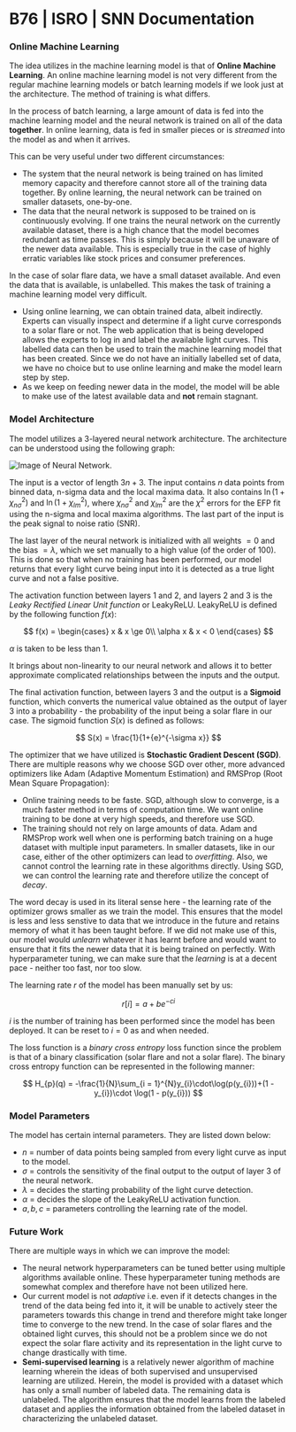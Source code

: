 # B76 | ISRO | SNN Documentation

### Online Machine Learning

The idea utilizes in the machine learning model is that of **Online Machine Learning**. An online machine learning model is not very different from the regular machine learning models or batch learning models if we look just at the architecture. The method of training is what differs.

In the process of batch learning, a large amount of data is fed into the machine learning model and the neural network is trained on all of the data **together**. In online learning, data is fed in smaller pieces or is *streamed* into the model as and when it arrives. 

This can be very useful under two different circumstances:

- The system that the neural network is being trained on has limited memory capacity and therefore cannot store all of the training data together. By online learning, the neural network can be trained on smaller datasets, one-by-one.
- The data that the neural network is supposed to be trained on is continuously evolving. If one trains the neural network on the currently available dataset, there is a high chance that the model becomes redundant as time passes. This is simply because it will be unaware of the newer data available. This is especially true in the case of highly erratic variables like stock prices and consumer preferences. 

In the case of solar flare data, we have a small dataset available. And even the data that is available, is unlabelled. This makes the task of training a machine learning model very difficult.

-  Using online learning, we can obtain trained data, albeit indirectly. Experts can visually inspect and determine if a light curve corresponds to a solar flare or not. The web application that is being developed allows the experts to log in and label the available light curves. This labelled data can then be used to train the machine learning model that has been created. Since we do not have an initially labelled set of data, we have no choice but to use online learning and make the model learn step by step. 
- As we keep on feeding newer data in the model, the model will be able to make use of the latest available data and **not** remain stagnant. 

### Model Architecture

The model utilizes a 3-layered neural network architecture. The architecture can be understood using the following graph: 

![Image of Neural Network](/home/mehul/Desktop/InterIIT_ISRO/B76-ISRO-PS/nn.png "Representation of neural network").

The input is a vector of length $3n + 3$. The input contains $n$ data points from binned data, n-sigma data and the local maxima data. It also contains $\ln(1 + \chi_{n\sigma}^{2})$ and $\ln(1 + \chi_{lm}^{2})$, where $\chi_{n\sigma}^{2}$ and $\chi_{lm}^{2}$ are the $\chi^{2}$ errors for the EFP fit using the n-sigma and local maxima algorithms. The last part of the input is the peak signal to noise ratio (SNR).

The last layer of the neural network is initialized with all weights $= 0$ and the bias $= \lambda$, which we set manually to a high value (of the order of 100). This is done so that when no training has been performed, our model returns that every light curve being input into it is detected as a true light curve and not a false positive.

The activation function between layers 1 and 2, and layers 2 and 3 is the *Leaky Rectified Linear Unit function* or LeakyReLU. LeakyReLU is defined by the following function $f(x)$:

$$
f(x) = \begin{cases}
x & x \ge 0\\
\alpha x & x < 0
\end{cases}
$$

$\alpha$ is taken to be less than 1.

It brings about non-linearity to our neural network and allows it to better approximate complicated relationships between the inputs and the output. 

The final activation function, between layers 3 and the output is a **Sigmoid** function, which converts the numerical value obtained as the output of layer 3 into a probability - the probability of the input being a solar flare in our case. The sigmoid function $S(x)$ is defined as follows:

$$
S(x) = \frac{1}{1+{e}^{-\sigma x}}
$$

The optimizer that we have utilized is **Stochastic Gradient Descent (SGD)**. There are multiple reasons why we choose SGD over other, more advanced optimizers like Adam (Adaptive Momentum Estimation) and RMSProp (Root Mean Square Propagation):

- Online training needs to be faste. SGD, although slow to converge, is a much faster method in terms of computation time. We want online training to be done at very high speeds, and therefore use SGD. 
- The training should not rely on large amounts of data. Adam and RMSProp work well when one is performing batch training on a huge dataset with multiple input parameters. In smaller datasets, like in our case, either of the other optimizers can lead to *overfitting*. Also, we cannot control the learning rate in these algorithms directly. Using SGD, we can control the learning rate and therefore utilize the concept of *decay*.

The word decay is used in its literal sense here - the learning rate of the optimizer grows smaller as we train the model. This ensures that the model is less and less senstive to data that we introduce in the future and retains memory of what it has been taught before. If we did not make use of this, our model would *unlearn* whatever it has learnt before and would want to ensure that it fits the newer data that it is being trained on perfectly. With hyperparameter tuning, we can make sure that the *learning* is at a decent pace - neither too fast, nor too slow. 

The learning rate $r$ of the model has been manually set by us:

$$
r[i] = a + be^{-ci}
$$

$i$ is the number of training has been performed since the model has been deployed. It can be reset to $i = 0$ as and when needed.

The loss function is a *binary cross entropy* loss function since the problem is that of a binary classification (solar flare and not a solar flare). The binary cross entropy function can be represented in the following manner:

$$
H_{p}(q) = -\frac{1}{N}\sum_{i = 1}^{N}y_{i}\cdot\log(p(y_{i}))+(1 - y_{i})\cdot \log(1 - p(y_{i}))
$$

### Model Parameters

The model has certain internal parameters. They are listed down below: 
- $n$ = number of data points being sampled from every light curve as input to the model.
- $\sigma$ = controls the sensitivity of the final output to the output of layer 3 of the neural network.
- $\lambda$ = decides the starting probability of the light curve detection.
- $\alpha$ = decides the slope of the LeakyReLU activation function.
- $a, b, c$ = parameters controlling the learning rate of the model. 

### Future Work

There are multiple ways in which we can improve the model:

- The neural network hyperparameters can be tuned better using multiple algorithms available online. These hyperparameter tuning methods are somewhat complex and therefore have not been utilized here.
- Our current model is not *adaptive* i.e. even if it detects changes in the trend of the data being fed into it, it will be unable to actively steer the parameters towards this change in trend and therefore might take longer time to converge to the new trend. In the case of solar flares and the obtained light curves, this should not be a problem since we do not expect the solar flare activity and its representation in the light curve to change drastically with time.
- **Semi-supervised learning** is a relatively newer algorithm of machine learning wherein the ideas of both supervised and unsupervised learning are utilized. Herein, the model is provided with a dataset which has only a small number of labeled data. The remaining data is unlabeled. The algorithm ensures that the model learns from the labeled dataset and applies the information obtained from the labeled dataset in characterizing the unlabeled dataset. 
